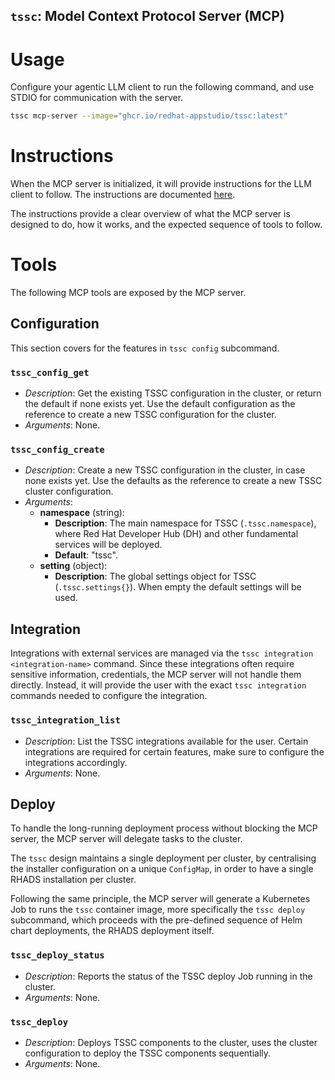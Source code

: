`tssc`: Model Context Protocol Server (MCP)
-------------------------------------------

# Usage

Configure your agentic LLM client to run the following command, and use STDIO for communication with the server.

```sh
tssc mcp-server --image="ghcr.io/redhat-appstudio/tssc:latest"
```

# Instructions

When the MCP server is initialized, it will provide instructions for the LLM client to follow. The instructions are documented [here](../pkg/mcpserver/instructions.md).

The instructions provide a clear overview of what the MCP server is designed to do, how it works, and the expected sequence of tools to follow.

# Tools

The following MCP tools are exposed by the MCP server.

## Configuration

This section covers for the features in `tssc config` subcommand.

### `tssc_config_get`

- *Description*: Get the existing TSSC configuration in the cluster, or return the default if none exists yet. Use the default configuration as the reference to create a new TSSC configuration for the cluster.
- *Arguments*: None.

### `tssc_config_create`

- *Description*: Create a new TSSC configuration in the cluster, in case none exists yet. Use the defaults as the reference to create a new TSSC cluster configuration.
- *Arguments*:
    - **namespace** (string):
        - **Description**: The main namespace for TSSC (`.tssc.namespace`), where Red Hat Developer Hub (DH) and other fundamental services will be deployed.
        - **Default**: "tssc".
    - **setting** (object):
        - **Description**: The global settings object for TSSC (`.tssc.settings{}`). When empty the default settings will be used.

## Integration

Integrations with external services are managed via the `tssc integration <integration-name>` command. Since these integrations often require sensitive information, credentials, the MCP server will not handle them directly. Instead, it will provide the user with the exact `tssc integration` commands needed to configure the integration.

### `tssc_integration_list`

- *Description*: List the TSSC integrations available for the user. Certain integrations are required for certain features, make sure to configure the integrations accordingly.
- *Arguments*: None.

## Deploy

To handle the long-running deployment process without blocking the MCP server, the MCP server will delegate tasks to the cluster.

The `tssc` design maintains a single deployment per cluster, by centralising the installer configuration on a unique `ConfigMap`, in order to have a single RHADS installation per cluster.

Following the same principle, the MCP server will generate a Kubernetes Job to runs the `tssc` container image, more specifically the `tssc deploy` subcommand, which proceeds with the pre-defined sequence of Helm chart deployments, the RHADS deployment itself.

### `tssc_deploy_status`

- *Description*: Reports the status of the TSSC deploy Job running in the cluster.
- *Arguments*: None.

### `tssc_deploy`

- *Description*: Deploys TSSC components to the cluster, uses the cluster configuration to deploy the TSSC components sequentially.
- *Arguments*: None.
